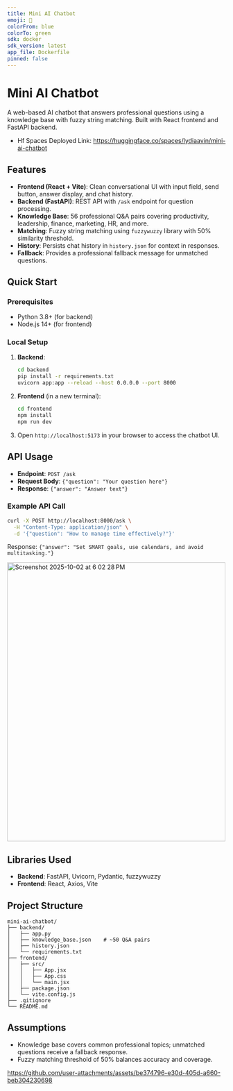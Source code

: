 ```yaml
---
title: Mini AI Chatbot
emoji: 🤖
colorFrom: blue
colorTo: green
sdk: docker
sdk_version: latest
app_file: Dockerfile
pinned: false
---
```


# Mini AI Chatbot

A web-based AI chatbot that answers professional questions using a knowledge base with fuzzy string matching. Built with React frontend and FastAPI backend.
- Hf Spaces Deployed Link: https://huggingface.co/spaces/lydiaavin/mini-ai-chatbot 

## Features
- **Frontend (React + Vite)**: Clean conversational UI with input field, send button, answer display, and chat history.
- **Backend (FastAPI)**: REST API with `/ask` endpoint for question processing.
- **Knowledge Base**: 56 professional Q&A pairs covering productivity, leadership, finance, marketing, HR, and more.
- **Matching**: Fuzzy string matching using `fuzzywuzzy` library with 50% similarity threshold.
- **History**: Persists chat history in `history.json` for context in responses.
- **Fallback**: Provides a professional fallback message for unmatched questions.

## Quick Start

### Prerequisites
- Python 3.8+ (for backend)
- Node.js 14+ (for frontend)

### Local Setup
1. **Backend**:
   ```bash
   cd backend
   pip install -r requirements.txt
   uvicorn app:app --reload --host 0.0.0.0 --port 8000
   ```

2. **Frontend** (in a new terminal):
   ```bash
   cd frontend
   npm install
   npm run dev
   ```

3. Open `http://localhost:5173` in your browser to access the chatbot UI.

## API Usage
- **Endpoint**: `POST /ask`
- **Request Body**: `{"question": "Your question here"}`
- **Response**: `{"answer": "Answer text"}`

### Example API Call
```bash
curl -X POST http://localhost:8000/ask \
  -H "Content-Type: application/json" \
  -d '{"question": "How to manage time effectively?"}'
```
Response: `{"answer": "Set SMART goals, use calendars, and avoid multitasking."}`

<img width="503" height="643" alt="Screenshot 2025-10-02 at 6 02 28 PM" src="https://github.com/user-attachments/assets/746b6358-a0e3-4587-9027-dc751bff89c1" />

## Libraries Used
- **Backend**: FastAPI, Uvicorn, Pydantic, fuzzywuzzy
- **Frontend**: React, Axios, Vite

## Project Structure
```
mini-ai-chatbot/
├── backend/
│   ├── app.py                 
│   ├── knowledge_base.json    # ~50 Q&A pairs
│   ├── history.json           
│   └── requirements.txt       
├── frontend/
│   ├── src/
│   │   ├── App.jsx            
│   │   ├── App.css            
│   │   └── main.jsx           
│   ├── package.json          
│   └── vite.config.js         
├── .gitignore
└── README.md
```

## Assumptions
- Knowledge base covers common professional topics; unmatched questions receive a fallback response.
- Fuzzy matching threshold of 50% balances accuracy and coverage.


https://github.com/user-attachments/assets/be374796-e30d-405d-a660-beb304230698
